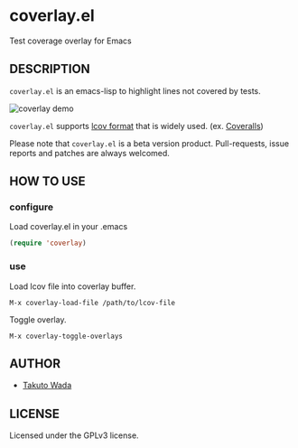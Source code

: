 coverlay.el
================================

Test coverage overlay for Emacs


DESCRIPTION
---------------------------------------
`coverlay.el` is an emacs-lisp to highlight lines not covered by tests.

![coverlay demo](https://raw.githubusercontent.com/twada/coverlay.el/master/img/coverlay_demo.png "coverlay demo")

`coverlay.el` supports [lcov format](http://ltp.sourceforge.net/coverage/lcov/geninfo.1.php) that is widely used. (ex. [Coveralls](https://coveralls.io/))

Please note that `coverlay.el` is a beta version product. Pull-requests, issue reports and patches are always welcomed.


HOW TO USE
---------------------------------------

### configure

Load coverlay.el in your .emacs

```lisp
(require 'coverlay)
```

### use

Load lcov file into coverlay buffer.

    M-x coverlay-load-file /path/to/lcov-file

Toggle overlay.

    M-x coverlay-toggle-overlays


AUTHOR
---------------------------------------
* [Takuto Wada](http://github.com/twada)


LICENSE
---------------------------------------
Licensed under the GPLv3 license.
